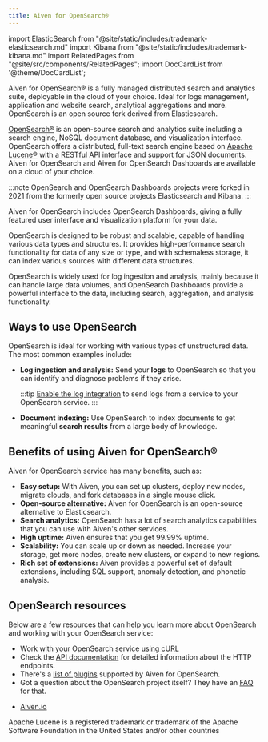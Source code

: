 ```yaml
---
title: Aiven for OpenSearch®
---
```


import ElasticSearch from "@site/static/includes/trademark-elasticsearch.md"
import Kibana from "@site/static/includes/trademark-kibana.md"
import RelatedPages from "@site/src/components/RelatedPages";
import DocCardList from '@theme/DocCardList';

Aiven for OpenSearch® is a fully managed distributed search and analytics suite, deployable in the cloud of your choice.
Ideal for logs management, application and website search, analytical aggregations and more. OpenSearch is an open source fork derived from Elasticsearch.

[OpenSearch®](https://opensearch.org) is an open-source search and
analytics suite including a search engine, NoSQL document database, and
visualization interface. OpenSearch offers a distributed, full-text
search engine based on [Apache Lucene®](https://lucene.apache.org/) with
a RESTful API interface and support for JSON documents. Aiven for
OpenSearch and Aiven for OpenSearch Dashboards are available on a cloud
of your choice.

:::note
OpenSearch and OpenSearch Dashboards projects were forked in 2021 from
the formerly open source projects Elasticsearch and Kibana.
:::

Aiven for OpenSearch includes OpenSearch Dashboards, giving a
fully featured user interface and visualization platform for your data.

OpenSearch is designed to be robust and scalable, capable of handling
various data types and structures. It provides high-performance search
functionality for data of any size or type, and with schemaless storage,
it can index various sources with different data structures.

OpenSearch is widely used for log ingestion and analysis, mainly because
it can handle large data volumes, and OpenSearch Dashboards provide a
powerful interface to the data, including search, aggregation, and
analysis functionality.

## Ways to use OpenSearch

OpenSearch is ideal for working with various types of unstructured data. The most common
examples include:

-   **Log ingestion and analysis:** Send your **logs** to OpenSearch so
    that you can identify and diagnose problems if they arise.

    :::tip
    [Enable the log integration](/docs/products/opensearch/howto/opensearch-log-integration)
    to send logs from a service to your OpenSearch service.
    :::

-   **Document indexing:** Use OpenSearch to index documents to get
    meaningful **search results** from a large body of knowledge.

## Benefits of using Aiven for OpenSearch®

Aiven for OpenSearch service has many benefits, such as:

-   **Easy setup:** With Aiven, you can set up clusters, deploy new
    nodes, migrate clouds, and fork databases in a single mouse click.
-   **Open-source alternative:** Aiven for OpenSearch is an open-source
    alternative to Elasticsearch.
-   **Search analytics:** OpenSearch has a lot of search analytics
    capabilities that you can use with Aiven's other services.
-   **High uptime:** Aiven ensures that you get 99.99% uptime.
-   **Scalability:** You can scale up or down as needed. Increase your
    storage, get more nodes, create new clusters, or expand to new
    regions.
-   **Rich set of extensions:** Aiven provides a powerful set of default
    extensions, including SQL support, anomaly detection, and phonetic
    analysis.

## OpenSearch resources

Below are a few resources that can help you learn more about OpenSearch
and working with your OpenSearch service:

-   Work with your OpenSearch service
    [using cURL](/docs/products/opensearch/howto/opensearch-with-curl)
-   Check the [API
    documentation](https://docs.opensearch.org/latest/api-reference/)
    for detailed information about the HTTP endpoints.
-   There's a
    [list of plugins](/docs/products/opensearch/reference/plugins) supported by Aiven for OpenSearch.
-   Got a question about the OpenSearch project itself? They have an    [FAQ](https://opensearch.org/faq/) for that.

<RelatedPages/>

- [Aiven.io](https://aiven.io/opensearch)

<div class="trademark">

Apache Lucene is a registered trademark or trademark of the Apache
Software Foundation in the United States and/or other countries

<ElasticSearch/>
<Kibana/>

</div>
